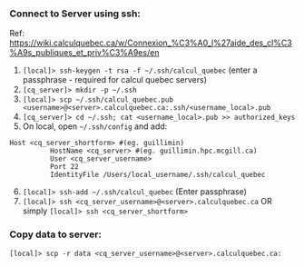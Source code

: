 ### Connect to Server using ssh:
Ref: https://wiki.calculquebec.ca/w/Connexion_%C3%A0_l%27aide_des_cl%C3%A9s_publiques_et_priv%C3%A9es/en
1. `[local]> ssh-keygen -t rsa -f ~/.ssh/calcul_quebec` (enter a passphrase - required for calcul quebec servers)
2. `[cq_server]> mkdir -p ~/.ssh`
3. `[local]> scp ~/.ssh/calcul_quebec.pub <username>@<server>.calculquebec.ca:.ssh/<username_local>.pub`
4. `[cq_server]> cd ~/.ssh; cat <username_local>.pub >> authorized_keys`
5. On local, open `~/.ssh/config` and add:
  ```
  Host <cq_server_shortform> #(eg. guillimin)
            HostName <cq_server> #(eg. guillimin.hpc.mcgill.ca)
            User <cq_server_username>
            Port 22
            IdentityFile /Users/local_username/.ssh/calcul_quebec
  ```
6. `[local]> ssh-add ~/.ssh/calcul_quebec` (Enter passphrase)
7. `[local]> ssh <cq_server_username>@<server>.calculquebec.ca` OR simply `[local]> ssh <cq_server_shortform>`

### Copy data to server:
`[local]> scp -r data <cq_server_username>@<server>.calculquebec.ca:`
